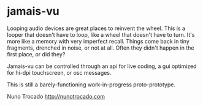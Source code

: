 # jamais-vu

Looping audio devices are great places to reinvent the wheel. This is a looper that doesn't have to loop, like a wheel that doesn't have to turn. It's more like a memory with very imperfect recall. Things come back in tiny fragments, drenched in noise, or not at all. Often they didn't happen in the first place, or did they?

Jamais-vu can be controlled through an api for live coding, a gui optimized for hi-dpi touchscreen, or osc messages.

This is still a barely-functioning work-in-progress proto-prototype.

Nuno Trocado
<http://nunotrocado.com>